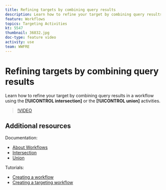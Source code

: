 ```yaml
---
title: Refining targets by combining query results
description: Learn how to refine your target by combining query results in a workflow using the intersection or the union activities.
feature: Workflows
topics: Targeting Activities
kt: 5547
thumbnail: 36832.jpg
doc-type: feature video
activity: use
team: WWFRE
---
```


# Refining targets by combining query results

Learn how to refine your target by combining query results in a workflow using the **[!UICONTROL intersection]** or the **[!UICONTROL union]** activities.

>[!VIDEO](https://video.tv.adobe.com/v/36832?quality=12)

## Additional resources

Documentation:

* [About Workflows](https://docs.adobe.com/content/help/en/campaign-classic/using/automating-with-workflows/introduction/about-workflows.html)
* [Intersection](https://docs.adobe.com/content/help/en/campaign-classic/using/automating-with-workflows/targeting-activities/intersection.html)
* [Union](https://docs.adobe.com/content/help/en/campaign-classic/using/automating-with-workflows/targeting-activities/union.html)

Tutorials:

* [Creating a workflow](/help/acc/automating-with-workflows/creating-a-workflow.md)
* [Creating a targeting workflow](/help/acc/automating-with-workflows/creating-a-targeting-workflow.md)
